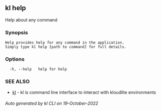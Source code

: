 ## kl help

Help about any command

### Synopsis

```
Help provides help for any command in the application.
Simply type kl help [path to command] for full details.
```

### Options

```
  -h, --help   help for help
```

### SEE ALSO

* [kl](kl.md)  - kl is command line interface to interact with kloudlite environments

###### Auto generated by kl CLI on 19-October-2022
